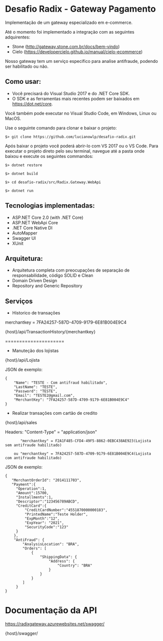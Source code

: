 # Desafio Radix - Gateway Pagamento

Implementação de um gateway especializado em e-commerce.

Até o momento foi implementado a integração com as seguintes adquirentes:
 - Stone (http://gateway.stone.com.br/docs/bem-vindo)
 - Cielo (https://developercielo.github.io/manual/cielo-ecommerce)
 
 
Nosso gateway tem um serviço especifico para analise antifraude, podendo ser habilitado ou não.



## Como usar:
- Você precisará do Visual Studio 2017 e do .NET Core SDK.
- O SDK e as ferramentas mais recentes podem ser baixados em https://dot.net/core.

Você também pode executar no Visual Studio Code, em Windows, Linux ou MacOS.

Use o seguinte comando para clonar e baixar o projeto:

```
$> git clone https://github.com/lucianowlp/desafio-radix.git
```

Após baixar o projeto você poderá abrir-lo com VS 2017 ou o VS Code.
Para executar o projeto direto pelo seu terminal, navegue até a pasta onde baixou e execute os seguintes commandos:

```
$> dotnet restore
```
```
$> dotnet build
```
```
$> cd desafio-radix/src/Radix.Gateway.WebApi
```
```
$> dotnet run
```

## Tecnologias implementadas:

- ASP.NET Core 2.0 (with .NET Core)
 - ASP.NET WebApi Core
- .NET Core Native DI
- AutoMapper
- Swagger UI
- XUnit

## Arquitetura:

- Arquitetura completa com preocupações de separação de responsabilidade, código SOLID e Clean
- Domain Driven Design
- Repository and Generic Repository

## Serviços

- Historico de transações

merchantkey = 7FA24257-587D-4709-9179-6E81B004E9C4

{host}/api/TransactionHistory/{merchantkey}

=====================

- Manuteção dos lojistas

{host}/api/Lojista

  JSON de exemplo:
```
{
	"Name": "TESTE - Com antifraud habilitado",
	"LastName": "TESTE",
	"Password": "TESTE",
	"Email": "TESTE2@gmail.com",
	"MerchantKey": "7FA24257-587D-4709-9179-6E81B004E9C4"
}
```
- Realizar transações com cartão de credito

{host}/api/sales


 Headers: "Content-Type" = "application/json"
 
           "merchantkey" = F2A1F485-CFD4-49F5-8862-0EBC438AE923(Lojista sem antifraude habilitado)
	   
        ou "merchantkey" = 7FA24257-587D-4709-9179-6E81B004E9C4(Lojista com antifraude habilitado)


JSON de exemplo:           
```   
{
   "MerchantOrderId": "2014111703",
   "Payment":{
     "Operation":1,
     "Amount":15700,
     "Installments":1,
     "Descriptor":"123456789ABCD",
     "CreditCard":{
         "CreditCardNumber":"4551870000000183",
         "PrintedName":"Teste Holder",
         "ExpMonth":"12",
         "ExpYear": "2021",
         "SecurityCode":"123"
     }
    },
    "AntiFraud": {
    	"AnalysisLocation": "BRA",
    	"Orders": [
     		{
     			"ShippingData": {
     				"Address": {
     					"Country": "BRA"
     				}
     			}
     		}
     	]
     }
}
```
Documentação da API
=============
https://radixgateway.azurewebsites.net/swagger/

{host}/swagger/




